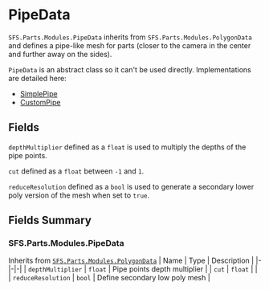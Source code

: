 # PipeData
`SFS.Parts.Modules.PipeData` inherits from `SFS.Parts.Modules.PolygonData` and defines a pipe-like mesh for parts (closer to the camera in the center and further away on the sides).

`PipeData` is an abstract class so it can't be used directly. Implementations are detailed here:
- [SimplePipe](./SimplePipe.md)
- [CustomPipe](./CustomPipe.md)

## Fields
`depthMultiplier` defined as a `float` is used to multiply the depths of the pipe points.

`cut` defined as a `float` between `-1` and `1`.

`reduceResolution` defined as a `bool` is used to generate a secondary lower poly version of the mesh when set to `true`.

## Fields Summary
### SFS.Parts.Modules.PipeData
Inherits from [`SFS.Parts.Modules.PolygonData`](../PolygonData.md#sfspartsmodulespolygondata)
| Name | Type | Description |
|-|-|-|
| `depthMultiplier` | `float` | Pipe points depth multiplier |
| `cut` | `float` | |
| `reduceResolution` | `bool` | Define secondary low poly mesh |